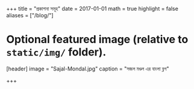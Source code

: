 +++
title = "প্রকাশনা সমূহ"
date = 2017-01-01
math = true
highlight = false
aliases = ["/blog/"]
# Optional featured image (relative to `static/img/` folder).
[header]
image = "Sajal-Mondal.jpg"
caption = "সজল মণ্ডল এর বাংলা ব্লগ"

+++
